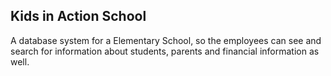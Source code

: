 ## Kids in Action School

A database system for a Elementary School, so the employees can see and search for information about students, parents and financial information as well.

